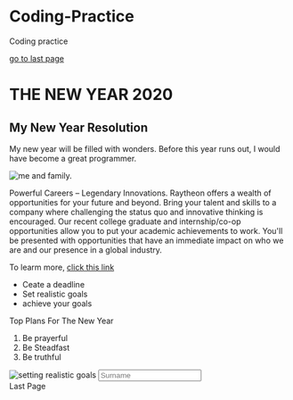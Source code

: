 # Coding-Practice
Coding practice
<main>
  
  <a href="#footer">go to last page</a>
<h1>THE NEW YEAR 2020</h1>
<h2>My New Year Resolution</h2>
</main>

<p>My new year will be filled with wonders. Before this year runs out, I would have become a great programmer.</p>

<img src="https://photos.google.com/photo/AF1QipN7G0EjF8n2dUNNDRs_h15hNS_CI1CrCZVMvxsy" alt="me and family.">

<p>Powerful Careers – Legendary Innovations. Raytheon offers a wealth of opportunities for your future and beyond. Bring your talent and skills to a company where challenging the status quo and innovative thinking is encouraged. Our recent college graduate and internship/co-op opportunities allow you to put your academic achievements to work. You'll be presented with opportunities that have an immediate impact on who we are and our presence in a global industry.</p>

<p> 
  To learm more, <a href="#" target="_blank">click this link</a>
  </p>
  <ul>
  <li>Ceate a deadline</li>
  <li> Set realistic goals</li>
  <li> achieve your goals</li>
  </ul>
  <p>Top Plans For The New Year</P>
  <ol>
  <li>Be prayerful</li>
  <li>Be Steadfast</li>
  <li>Be truthful</li>
  </ol>
  
  <img src="https://unsplash.com/photos/FopdGLN9STI" alt="setting realistic goals">
  
  <input type="text" placeholder="Surname">


<footer id="footer">Last Page</footer>

